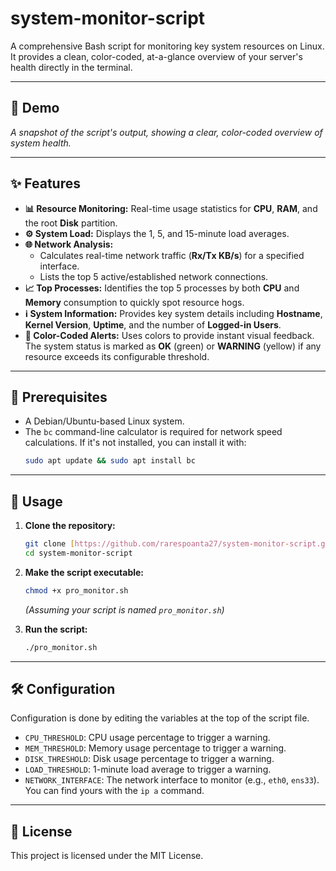 # system-monitor-script

A comprehensive Bash script for monitoring key system resources on Linux. It provides a clean, color-coded, at-a-glance overview of your server's health directly in the terminal.

---

## 📸 Demo


*A snapshot of the script's output, showing a clear, color-coded overview of system health.*

---

## ✨ Features

-   **📊 Resource Monitoring:** Real-time usage statistics for **CPU**, **RAM**, and the root **Disk** partition.
-   **⚙️ System Load:** Displays the 1, 5, and 15-minute load averages.
-   **🌐 Network Analysis:**
    -   Calculates real-time network traffic (**Rx/Tx KB/s**) for a specified interface.
    -   Lists the top 5 active/established network connections.
-   **📈 Top Processes:** Identifies the top 5 processes by both **CPU** and **Memory** consumption to quickly spot resource hogs.
-   **ℹ️ System Information:** Provides key system details including **Hostname**, **Kernel Version**, **Uptime**, and the number of **Logged-in Users**.
-   **🎨 Color-Coded Alerts:** Uses colors to provide instant visual feedback. The system status is marked as **OK** (green) or **WARNING** (yellow) if any resource exceeds its configurable threshold.

---

## 🔧 Prerequisites

-   A Debian/Ubuntu-based Linux system.
-   The `bc` command-line calculator is required for network speed calculations. If it's not installed, you can install it with:
    ```bash
    sudo apt update && sudo apt install bc
    ```

---

## 🚀 Usage

1.  **Clone the repository:**
    ```bash
    git clone [https://github.com/rarespoanta27/system-monitor-script.git](https://github.com/rarespoanta27/system-monitor-script.git)
    cd system-monitor-script
    ```

2.  **Make the script executable:**
    ```bash
    chmod +x pro_monitor.sh
    ```
    *(Assuming your script is named `pro_monitor.sh`)*

3.  **Run the script:**
    ```bash
    ./pro_monitor.sh
    ```

---

## 🛠️ Configuration

Configuration is done by editing the variables at the top of the script file.

-   `CPU_THRESHOLD`: CPU usage percentage to trigger a warning.
-   `MEM_THRESHOLD`: Memory usage percentage to trigger a warning.
-   `DISK_THRESHOLD`: Disk usage percentage to trigger a warning.
-   `LOAD_THRESHOLD`: 1-minute load average to trigger a warning.
-   `NETWORK_INTERFACE`: The network interface to monitor (e.g., `eth0`, `ens33`). You can find yours with the `ip a` command.

---

## 📝 License

This project is licensed under the MIT License.
